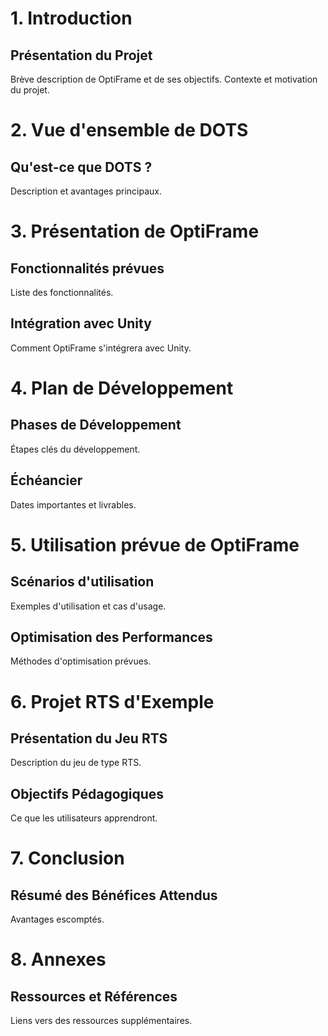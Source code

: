 # 1. Introduction

## Présentation du Projet
Brève description de OptiFrame et de ses objectifs.
Contexte et motivation du projet.
# 2. Vue d'ensemble de DOTS
## Qu'est-ce que DOTS ?
Description et avantages principaux.
# 3. Présentation de OptiFrame
## Fonctionnalités prévues
 Liste des fonctionnalités.
## Intégration avec Unity
 Comment OptiFrame s'intégrera avec Unity.
# 4. Plan de Développement
## Phases de Développement
 Étapes clés du développement.
## Échéancier
 Dates importantes et livrables.
# 5. Utilisation prévue de OptiFrame
## Scénarios d'utilisation
 Exemples d'utilisation et cas d'usage.
## Optimisation des Performances
 Méthodes d'optimisation prévues.
# 6. Projet RTS d'Exemple
## Présentation du Jeu RTS
 Description du jeu de type RTS.
## Objectifs Pédagogiques
 Ce que les utilisateurs apprendront.
# 7. Conclusion
## Résumé des Bénéfices Attendus
 Avantages escomptés.
# 8. Annexes
## Ressources et Références
 Liens vers des ressources supplémentaires.
